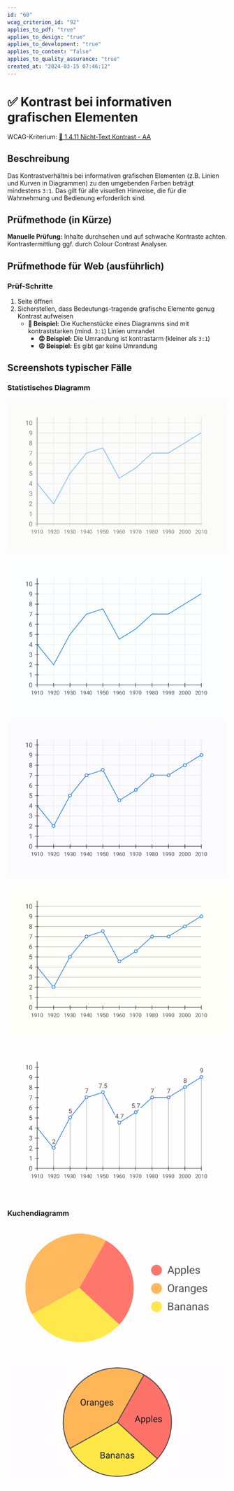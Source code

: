 ```yaml
---
id: "60"
wcag_criterion_id: "92"
applies_to_pdf: "true"
applies_to_design: "true"
applies_to_development: "true"
applies_to_content: "false"
applies_to_quality_assurance: "true"
created_at: "2024-03-15 07:46:12"
---
```


# ✅ Kontrast bei informativen grafischen Elementen

WCAG-Kriterium: [📜 1.4.11 Nicht-Text Kontrast - AA](..)

## Beschreibung

Das Kontrastverhältnis bei informativen grafischen Elementen (z.B. Linien und Kurven in Diagrammen) zu den umgebenden Farben beträgt mindestens `3:1`. Das gilt für alle visuellen Hinweise, die für die Wahrnehmung und Bedienung erforderlich sind.

## Prüfmethode (in Kürze)

**Manuelle Prüfung:** Inhalte durchsehen und auf schwache Kontraste achten. Kontrastermittlung ggf. durch Colour Contrast Analyser.

## Prüfmethode für Web (ausführlich)

### Prüf-Schritte

1. Seite öffnen
1. Sicherstellen, dass Bedeutungs-tragende grafische Elemente genug Kontrast aufweisen
    - **🙂 Beispiel:** Die Kuchenstücke eines Diagramms sind mit kontraststarken (mind. `3:1`) Linien umrandet
        - **😡 Beispiel:** Die Umrandung ist kontrastarm (kleiner als `3:1`)
        - **😡 Beispiel:** Es gibt gar keine Umrandung

## Screenshots typischer Fälle

### Statistisches Diagramm

![Kontrastarmes Diagramm](images/kontrastarmes-diagramm.png)

![Besser erkennbares Diagramm](images/besser-erkennbares-diagramm.png)

![Zusätzliche Punkte bei Diagramm](images/zustzliche-punkte-bei-diagramm.png)

![Zusätzliche horizontale Linien bei Diagramm](images/zustzliche-horizontale-linien-bei-diagramm.png)

![Zusätzliche Zahlenwerte bei Diagramm](images/zustzliche-zahlenwerte-bei-diagramm.png)

### Kuchendiagramm

![Kontrastarmes Kuchendiagramm](images/kontrastarmes-kuchendiagramm.png)

![Gut erkennbares Kuchendiagramm](images/gut-erkennbares-kuchendiagramm.png)
